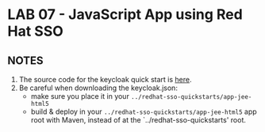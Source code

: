 
# LAB 07 - JavaScript App using Red Hat SSO

## NOTES
1. The source code for the keycloak quick start is [here](https://github.com/redhat-developer/redhat-sso-quickstarts/tree/7.1.x/app-jee-html5). 
2. Be careful when downloading the keycloak.json:
    * make sure you place it in your `../redhat-sso-quickstarts/app-jee-html5`
    * build & deploy in your `../redhat-sso-quickstarts/app-jee-html5` app root with Maven, instead of at the `../redhat-sso-quickstarts' root.